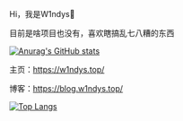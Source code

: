 Hi，我是W1ndys👋

目前是啥项目也没有，喜欢瞎搞乱七八糟的东西

[![Anurag's GitHub stats](https://github-readme-stats.vercel.app/api?username=W1ndys)](https://github.com/anuraghazra/github-readme-stats)

主页：https://w1ndys.top/

博客：https://blog.w1ndys.top/

[![Top Langs](https://github-readme-stats.vercel.app/api/top-langs/?username=W1ndys)](https://github.com/anuraghazra/github-readme-stats)

